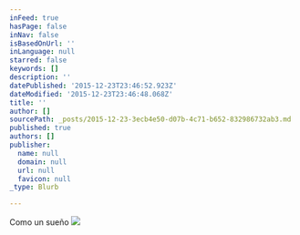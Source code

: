 ```yaml
---
inFeed: true
hasPage: false
inNav: false
isBasedOnUrl: ''
inLanguage: null
starred: false
keywords: []
description: ''
datePublished: '2015-12-23T23:46:52.923Z'
dateModified: '2015-12-23T23:46:48.068Z'
title: ''
author: []
sourcePath: _posts/2015-12-23-3ecb4e50-d07b-4c71-b652-832986732ab3.md
published: true
authors: []
publisher:
  name: null
  domain: null
  url: null
  favicon: null
_type: Blurb

---
```

Como un sueño
![](https://the-grid-user-content.s3-us-west-2.amazonaws.com/f3f97a54-ef19-488b-9923-853a3df248b6.jpg)